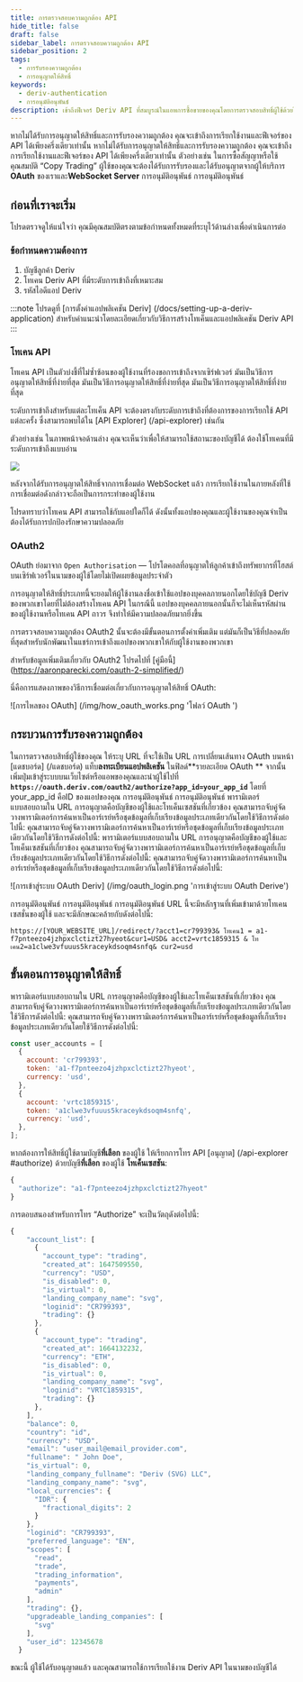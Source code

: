 ```yaml
---
title: การตรวจสอบความถูกต้อง API
hide_title: false
draft: false
sidebar_label: การตรวจสอบความถูกต้อง API
sidebar_position: 2
tags:
  - การรับรองความถูกต้อง
  - การอนุญาตให้สิทธิ์
keywords:
  - deriv-authentication
  - การอนุมัติอนุพันธ์
description: เข้าถึงฟีเจอร์ Deriv API ที่สมบูรณ์ในแอพการซื้อขายของคุณโดยการตรวจสอบสิทธิ์ผู้ใช้ด้วยโทเค็น API เรียนรู้ที่จะทำเช่นนี้ด้วยตัวอย่าง API เรียนรู้ที่จะทำเช่นนี้ด้วยตัวอย่าง API เรียนรู้ที่จะทำเช่นนี้ด้วยตัวอย่าง API เรียนรู้ที่จะทำเช่นนี้ด้วยตัวอย่าง API เรียนรู้ที่จะทำเช่นนี้ด้วยตัวอย่าง API
---
```


หากไม่ได้รับการอนุญาตให้สิทธิ์และการรับรองความถูกต้อง คุณจะเข้าถึงการเรียกใช้งานและฟีเจอร์ของ API ได้เพียงครึ่งเดียวเท่านั้น หากไม่ได้รับการอนุญาตให้สิทธิ์และการรับรองความถูกต้อง คุณจะเข้าถึงการเรียกใช้งานและฟีเจอร์ของ API ได้เพียงครึ่งเดียวเท่านั้น ตัวอย่างเช่น ในการซื้อสัญญาหรือใช้คุณสมบัติ “Copy Trading” ผู้ใช้ของคุณจะต้องได้รับการรับรองและได้รับอนุญาตจากผู้ให้บริการ **OAuth** ของเราและ**WebSocket Server** การอนุมัติอนุพันธ์ การอนุมัติอนุพันธ์

## ก่อนที่เราจะเริ่ม

โปรดตรวจดูให้แน่ใจว่า คุณมีคุณสมบัติตรงตามข้อกำหนดทั้งหมดที่ระบุไว้ด้านล่างเพื่อดำเนินการต่อ

### ข้อกำหนดความต้องการ

1. บัญชีลูกค้า Deriv
2. โทเคน Deriv API ที่มีระดับการเข้าถึงที่เหมาะสม
3. รหัสไอดีแอป Deriv

:::note
โปรดดูที่ [การตั้งค่าแอปพลิเคชัน Deriv] (/docs/setting-up-a-deriv-application) สำหรับคำแนะนำโดยละเอียดเกี่ยวกับวิธีการสร้างโทเค็นและแอปพลิเคชัน Deriv API
:::

### โทเคน API

โทเคน API เป็นตัวบ่งชี้ที่ไม่ซ้ำซ้อนของผู้ใช้งานที่ร้องขอการเข้าถึงจากเซิร์ฟเวอร์ มันเป็นวิธีการอนุญาตให้สิทธิ์ที่ง่ายที่สุด มันเป็นวิธีการอนุญาตให้สิทธิ์ที่ง่ายที่สุด มันเป็นวิธีการอนุญาตให้สิทธิ์ที่ง่ายที่สุด

ระดับการเข้าถึงสำหรับแต่ละโทเค็น API จะต้องตรงกับระดับการเข้าถึงที่ต้องการของการเรียกใช้ API แต่ละครั้ง ซึ่งสามารถพบได้ใน [API Explorer] (/api-explorer) เช่นกัน

ตัวอย่างเช่น ในภาพหน้าจอด้านล่าง คุณจะเห็นว่าเพื่อให้สามารถใช้สถานะของบัญชีได้ ต้องใช้โทเคนที่มีระดับการเข้าถึงแบบอ่าน

![](/img/acc_status_scope_api_explorer.png)

หลังจากได้รับการอนุญาตให้สิทธิ์จากการเชื่อมต่อ WebSocket แล้ว การเรียกใช้งานในภายหลังที่ใช้การเชื่อมต่อดังกล่าวจะถือเป็นการกระทำของผู้ใช้งาน

โปรดทราบว่าโทเคน API สามารถใช้กับแอปใดก็ได้ ดังนั้นทั้งแอปของคุณและผู้ใช้งานของคุณจำเป็นต้องได้รับการปกป้องรักษาความปลอดภัย

### OAuth2

OAuth ย่อมาจาก `Open Authorisation` — โปรโตคอลที่อนุญาตให้ลูกค้าเข้าถึงทรัพยากรที่โฮสต์บนเซิร์ฟเวอร์ในนามของผู้ใช้โดยไม่เปิดเผยข้อมูลประจำตัว

การอนุญาตให้สิทธิ์ประเภทนี้จะยอมให้ผู้ใช้งานลงชื่อเข้าใช้แอปของบุคคลภายนอกโดยใช้บัญชี Deriv ของพวกเขาโดยที่ไม่ต้องสร้างโทเคน API ในกรณีนี้ แอปของบุคคลภายนอกนั้นก็จะไม่เห็นรหัสผ่านของผู้ใช้งานหรือโทเคน API ถาวร จึงทำให้มีความปลอดภัยมากยิ่งขึ้น

การตรวจสอบความถูกต้อง OAuth2 นั้นจะต้องมีขั้นตอนการตั้งค่าเพิ่มเติม แต่มันก็เป็นวิธีที่ปลอดภัยที่สุดสำหรับนักพัฒนาในแชร์การเข้าถึงแอปของพวกเขาให้กับผู้ใช้งานของพวกเขา

สำหรับข้อมูลเพิ่มเติมเกี่ยวกับ OAuth2 โปรดไปที่ [คู่มือนี้] (https://aaronparecki.com/oauth-2-simplified/)

นี่คือการแสดงภาพของวิธีการเชื่อมต่อเกี่ยวกับการอนุญาตให้สิทธิ์ OAuth:

![การไหลของ OAuth] (/img/how_oauth_works.png 'โฟลว์ OAuth ')

## กระบวนการรับรองความถูกต้อง

ในการตรวจสอบสิทธิ์ผู้ใช้ของคุณ ให้ระบุ URL ที่จะใช้เป็น URL การเปลี่ยนเส้นทาง OAuth บนหน้า [แดชบอร์ด] (/แดชบอร์ด) แท็บ**ลงทะเบียนแอปพลิเคชัน** ในฟิลด์\*\*รายละเอียด OAuth \*\* จากนั้นเพิ่มปุ่มเข้าสู่ระบบบนเว็บไซต์หรือแอพของคุณและนำผู้ใช้ไปที่ **`https://oauth.deriv.com/oauth2/authorize?app_id=your_app_id`** โดยที่ your_app_id คือID ของแอปของคุณ การอนุมัติอนุพันธ์ การอนุมัติอนุพันธ์ พารามิเตอร์แบบสอบถามใน URL การอนุญาตคือบัญชีของผู้ใช้และโทเค็นเซสชันที่เกี่ยวข้อง คุณสามารถจับคู่จัดวางพารามิเตอร์การค้นหาเป็นอาร์เรย์หรือชุดข้อมูลที่เก็บเรียงข้อมูลประเภทเดียวกันโดยใช้วิธีการดังต่อไปนี้: คุณสามารถจับคู่จัดวางพารามิเตอร์การค้นหาเป็นอาร์เรย์หรือชุดข้อมูลที่เก็บเรียงข้อมูลประเภทเดียวกันโดยใช้วิธีการดังต่อไปนี้: พารามิเตอร์แบบสอบถามใน URL การอนุญาตคือบัญชีของผู้ใช้และโทเค็นเซสชันที่เกี่ยวข้อง คุณสามารถจับคู่จัดวางพารามิเตอร์การค้นหาเป็นอาร์เรย์หรือชุดข้อมูลที่เก็บเรียงข้อมูลประเภทเดียวกันโดยใช้วิธีการดังต่อไปนี้: คุณสามารถจับคู่จัดวางพารามิเตอร์การค้นหาเป็นอาร์เรย์หรือชุดข้อมูลที่เก็บเรียงข้อมูลประเภทเดียวกันโดยใช้วิธีการดังต่อไปนี้:

![การเข้าสู่ระบบ OAuth Deriv] (/img/oauth_login.png 'การเข้าสู่ระบบ OAuth Derive')

การอนุมัติอนุพันธ์ การอนุมัติอนุพันธ์ การอนุมัติอนุพันธ์ URL นี้จะมีหลักฐานที่เพิ่มเข้ามาด้วยโทเคนเซสชั่นของผู้ใช้ และจะมีลักษณะคล้ายกับดังต่อไปนี้:

`https://[YOUR_WEBSITE_URL]/redirect/?acct1=cr799393& โทเคน1 = a1-f7pnteezo4jzhpxclctizt27hyeot&cur1=USD& acct2=vrtc1859315 & โทเคน2=a1clwe3vfuuus5kraceykdsoqm4snfq& cur2=usd`

## ขั้นตอนการอนุญาตให้สิทธิ์

พารามิเตอร์แบบสอบถามใน URL การอนุญาตคือบัญชีของผู้ใช้และโทเค็นเซสชันที่เกี่ยวข้อง คุณสามารถจับคู่จัดวางพารามิเตอร์การค้นหาเป็นอาร์เรย์หรือชุดข้อมูลที่เก็บเรียงข้อมูลประเภทเดียวกันโดยใช้วิธีการดังต่อไปนี้: คุณสามารถจับคู่จัดวางพารามิเตอร์การค้นหาเป็นอาร์เรย์หรือชุดข้อมูลที่เก็บเรียงข้อมูลประเภทเดียวกันโดยใช้วิธีการดังต่อไปนี้:

```js showLineNumbers
const user_accounts = [
  {
    account: 'cr799393',
    token: 'a1-f7pnteezo4jzhpxclctizt27hyeot',
    currency: 'usd',
  },
  {
    account: 'vrtc1859315',
    token: 'a1clwe3vfuuus5kraceykdsoqm4snfq',
    currency: 'usd',
  },
];
```

หากต้องการให้สิทธิ์ผู้ใช้ตามบัญชี**ที่เลือก** ของผู้ใช้ ให้เรียกการโทร API [อนุญาต] (/api-explorer #authorize) ด้วยบัญชี**ที่เลือก** ของผู้ใช้ **โทเค็นเซสชัน**:

```js showLineNumbers
{
  "authorize": "a1-f7pnteezo4jzhpxclctizt27hyeot"
}
```

การตอบสนองสำหรับการโทร “Authorize” จะเป็นวัตถุดังต่อไปนี้:

```js showLineNumbers
{
    "account_list": [
      {
        "account_type": "trading",
        "created_at": 1647509550,
        "currency": "USD",
        "is_disabled": 0,
        "is_virtual": 0,
        "landing_company_name": "svg",
        "loginid": "CR799393",
        "trading": {}
      },
      {
        "account_type": "trading",
        "created_at": 1664132232,
        "currency": "ETH",
        "is_disabled": 0,
        "is_virtual": 0,
        "landing_company_name": "svg",
        "loginid": "VRTC1859315",
        "trading": {}
      },
    ],
    "balance": 0,
    "country": "id",
    "currency": "USD",
    "email": "user_mail@email_provider.com",
    "fullname": " John Doe",
    "is_virtual": 0,
    "landing_company_fullname": "Deriv (SVG) LLC",
    "landing_company_name": "svg",
    "local_currencies": {
      "IDR": {
        "fractional_digits": 2
      }
    },
    "loginid": "CR799393",
    "preferred_language": "EN",
    "scopes": [
      "read",
      "trade",
      "trading_information",
      "payments",
      "admin"
    ],
    "trading": {},
    "upgradeable_landing_companies": [
      "svg"
    ],
    "user_id": 12345678
  }
```

ขณะนี้ ผู้ใช้ได้รับอนุญาตแล้ว และคุณสามารถใช้การเรียกใช้งาน Deriv API ในนามของบัญชีได้
